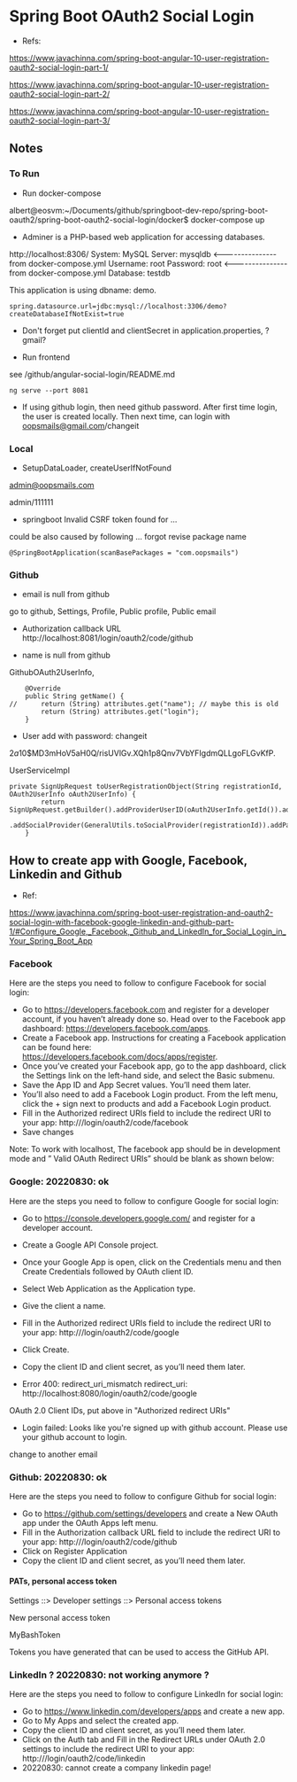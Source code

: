 
# Spring Boot OAuth2 Social Login

- Refs:

https://www.javachinna.com/spring-boot-angular-10-user-registration-oauth2-social-login-part-1/

https://www.javachinna.com/spring-boot-angular-10-user-registration-oauth2-social-login-part-2/

https://www.javachinna.com/spring-boot-angular-10-user-registration-oauth2-social-login-part-3/

## Notes

### To Run
- Run docker-compose

albert@eosvm:~/Documents/github/springboot-dev-repo/spring-boot-oauth2/spring-boot-oauth2-social-login/docker$ docker-compose up

- Adminer is a PHP-based web application for accessing databases.

http://localhost:8306/
System: MySQL
Server: mysqldb <---------------from docker-compose.yml
Username: root
Password: root <---------------from docker-compose.yml
Database: testdb

This application is using dbname: demo.

```
spring.datasource.url=jdbc:mysql://localhost:3306/demo?createDatabaseIfNotExist=true
```

- Don't forget put clientId and clientSecret in application.properties, ?gmail?

- Run frontend

see /github/angular-social-login/README.md

`ng serve --port 8081`

- If using github login, then need github password. After first time login, the user is created locally. Then next time, can login with oopsmails@gmail.com/changeit

### Local

- SetupDataLoader, createUserIfNotFound

admin@oopsmails.com

admin/111111

- springboot Invalid CSRF token found for ...

could be also caused by following ... forgot revise package name

```
@SpringBootApplication(scanBasePackages = "com.oopsmails")
```

### Github

- email is null from github

go to github, Settings, Profile, Public profile, Public email

- Authorization callback URL
http://localhost:8081/login/oauth2/code/github

- name is null from github

GithubOAuth2UserInfo, 

```
	@Override
	public String getName() {
//		return (String) attributes.get("name"); // maybe this is old
		return (String) attributes.get("login");
	}
```

- User add with password: changeit

$2a$10$MD3mHoV5aH0Q/risUVlGv.XQh1p8Qnv7VbYFIgdmQLLgoFLGvKfP.

UserServiceImpl

```
private SignUpRequest toUserRegistrationObject(String registrationId, OAuth2UserInfo oAuth2UserInfo) {
		return SignUpRequest.getBuilder().addProviderUserID(oAuth2UserInfo.getId()).addDisplayName(oAuth2UserInfo.getName()).addEmail(oAuth2UserInfo.getEmail())
				.addSocialProvider(GeneralUtils.toSocialProvider(registrationId)).addPassword("changeit").build();
	}
```


## How to create app with Google, Facebook, Linkedin and Github

- Ref:

https://www.javachinna.com/spring-boot-user-registration-and-oauth2-social-login-with-facebook-google-linkedin-and-github-part-1/#Configure_Google,_Facebook,_Github_and_LinkedIn_for_Social_Login_in_Your_Spring_Boot_App


### Facebook
Here are the steps you need to follow to configure Facebook for social login:

- Go to https://developers.facebook.com and register for a developer account, if you haven’t already done so.
Head over to the Facebook app dashboard: https://developers.facebook.com/apps.
- Create a Facebook app. Instructions for creating a Facebook application can be found here: https://developers.facebook.com/docs/apps/register.
- Once you’ve created your Facebook app, go to the app dashboard, click the Settings link on the left-hand side, and select the Basic submenu.
- Save the App ID and App Secret values. You’ll need them later.
- You’ll also need to add a Facebook Login product. From the left menu, click the + sign next to products and add a Facebook Login product.
- Fill in the Authorized redirect URIs field to include the redirect URI to your app: http://<your-domain>/login/oauth2/code/facebook
- Save changes

Note: To work with localhost, The facebook app should be in development mode and ” Valid OAuth Redirect URIs” should be blank as shown below:


### Google: 20220830: ok
Here are the steps you need to follow to configure Google for social login:

- Go to https://console.developers.google.com/ and register for a developer account.
- Create a Google API Console project.
- Once your Google App is open, click on the Credentials menu and then Create Credentials followed by OAuth client ID.
- Select Web Application as the Application type.
- Give the client a name.
- Fill in the Authorized redirect URIs field to include the redirect URI to your app: http://<your-domain>/login/oauth2/code/google
- Click Create.
- Copy the client ID and client secret, as you’ll need them later.


- Error 400: redirect_uri_mismatch
redirect_uri: http://localhost:8080/login/oauth2/code/google

OAuth 2.0 Client IDs, put above in "Authorized redirect URIs"

- Login failed: Looks like you're signed up with github account. Please use your github account to login.

change to another email

### Github: 20220830: ok

Here are the steps you need to follow to configure Github for social login:

- Go to  https://github.com/settings/developers and create a New OAuth app under the OAuth Apps left menu.
- Fill in the Authorization callback URL field to include the redirect URI to your app: http://<your-domain>/login/oauth2/code/github
- Click on Register Application
- Copy the client ID and client secret, as you’ll need them later.


#### PATs, personal access token

Settings ::> Developer settings ::> Personal access tokens

New personal access token

MyBashToken

Tokens you have generated that can be used to access the GitHub API.



### LinkedIn ? 20220830: not working anymore ?
Here are the steps you need to follow to configure LinkedIn for social login:

- Go to  https://www.linkedin.com/developers/apps and create a new app.
- Go to My Apps and select the created app.
- Copy the client ID and client secret, as you’ll need them later.
- Click on the Auth tab and Fill in the Redirect URLs under OAuth 2.0 settings to include the redirect URI to your app: http://<your-domain>/login/oauth2/code/linkedin
- 20220830: cannot create a company linkedin page!

